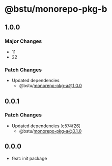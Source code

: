 # @bstu/monorepo-pkg-b

## 1.0.0

### Major Changes

- 11
- 22

### Patch Changes

- Updated dependencies
  - @bstu/monorepo-pkg-a@1.0.0

## 0.0.1

### Patch Changes

- Updated dependencies [c574f26]
  - @bstu/monorepo-pkg-a@0.1.0

## 0.0.0

- feat: init package
